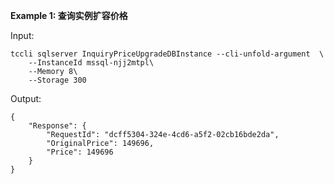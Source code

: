 **Example 1: 查询实例扩容价格**



Input: 

```
tccli sqlserver InquiryPriceUpgradeDBInstance --cli-unfold-argument  \
    --InstanceId mssql-njj2mtpl\
    --Memory 8\
    --Storage 300
```

Output: 
```
{
    "Response": {
        "RequestId": "dcff5304-324e-4cd6-a5f2-02cb16bde2da",
        "OriginalPrice": 149696,
        "Price": 149696
    }
}
```

